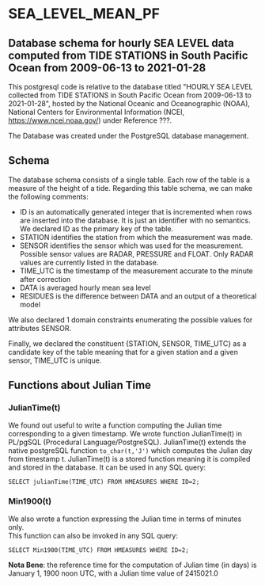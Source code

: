 # SEA_LEVEL_MEAN_PF
## Database schema for hourly SEA LEVEL data computed from TIDE STATIONS in South Pacific Ocean from 2009-06-13 to 2021-01-28

This postgresql code is relative to the database titled "HOURLY SEA LEVEL collected from TIDE STATIONS in South Pacific Ocean from 2009-06-13 to 2021-01-28", hosted by the National Oceanic and Oceanographic (NOAA), National Centers for Environmental Information (NCEI, https://www.ncei.noaa.gov/) under Reference ???.

The Database was created under the PostgreSQL database management.

## Schema
The database schema consists of a single table. Each row of the table is a measure of the height of a tide. 
Regarding this table schema, we can make the following comments:
-	ID is an automatically generated integer that is incremented when rows are inserted into the database. It is just an identifier with no semantics.  We declared ID as the primary key of the table.
-	STATION identifies the station from which the measurement was made. 
-	SENSOR identifies the sensor which was used for the measurement. Possible sensor values are RADAR, PRESSURE and FLOAT. Only RADAR values are currently listed in the database.
-	TIME_UTC is the timestamp of the measurement accurate to the minute after correction
-	DATA is averaged hourly mean sea level
- 	RESIDUES is the difference between DATA and an output of a theoretical model 

We also declared 1 domain constraints enumerating the possible values for attributes SENSOR.

Finally, we declared the constituent {STATION, SENSOR, TIME_UTC} as a candidate key of the table meaning that for a given station and a given sensor, TIME_UTC is unique.

## Functions about Julian Time
### JulianTime(t)
We found out useful to write a function computing the Julian time corresponding to a given timestamp. 
We wrote function JulianTime(t) in PL/pgSQL (Procedural Language/PostgreSQL). JulianTime(t) extends the native postgreSQL function `to_char(t,'J')` which computes the Julian day from timestamp t. JulianTime(t) is a stored function meaning it is compiled and stored in the database. It can be used in any SQL query:

`SELECT julianTime(TIME_UTC) FROM HMEASURES WHERE ID=2;`

### Min1900(t)
We also wrote a function expressing the Julian time in terms of minutes only.  
This function can also be invoked in any SQL query:

`SELECT Min1900(TIME_UTC) FROM HMEASURES WHERE ID=2;`

**Nota Bene**: the reference time for the computation of Julian time (in days) is January 1, 1900 noon UTC, with a Julian time value of 2415021.0
